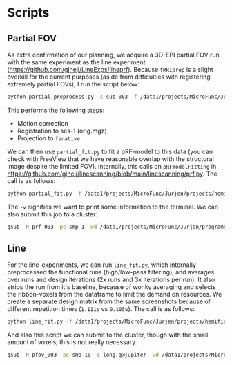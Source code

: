 # Scripts

## Partial FOV

As extra confirmation of our planning, we acquire a 3D-EPI partial FOV run with the same experiment as the line experiment (https://github.com/gjheij/LineExps/lineprf). Because `fMRIprep` is a slight overkill for the current purposes (aside from difficulties with registering extremely partial FOVs), I run the script below:

```bash
python partial_preprocess.py -s sub-003 -f /data1/projects/MicroFunc/Jurjen/projects/hemifield/testing/preprocess_func -o /data1/projects/MicroFunc/Jurjen/projects/hemifield/testing/preprocess_func -n 3
```

This performs the following steps:

* Motion correction
* Registration to ses-1 (orig.mgz)
* Projection to `fsnative`

We can then use `partial_fit.py` to fit a pRF-model to this data (you can check with FreeView that we have reasonable overlap with the structural image despite the limited FOV). Internally, this calls on `pRFmodelFitting` in https://github.com/gjheij/linescanning/blob/main/linescanning/prf.py. The call is as follows:

```bash
python partial_fit.py -f /data1/projects/MicroFunc/Jurjen/projects/hemifield/testing/preprocess_func -o /data1/projects/MicroFunc/Jurjen/projects/hemifield/testing/preprocess_func -l /data1/projects/MicroFunc/Jurjen/projects/hemifield/testing/prf_design/sub-003_ses-0_task-pRF_run-0 -v
```

The `-v` signifies we want to print some information to the terminal. We can also submit this job to a cluster:

```bash
qsub -N prf_003 -pe smp 1 -wd /data1/projects/MicroFunc/Jurjen/programs/project_repos/pRFline/logs partial_fit.py -f /data1/projects/MicroFunc/Jurjen/projects/hemifield/testing/preprocess_func -o /data1/projects/MicroFunc/Jurjen/projects/hemifield/testing/preprocess_func -l /data1/projects/MicroFunc/Jurjen/projects/hemifield/testing/prf_design/sub-003_ses-0_task-pRF_run-0 -v
```

## Line

For the line-experiments, we can run `line_fit.py`, which internally preprocessed the functional runs (high/low-pass filtering), and averages over runs and design iterations (2x runs and 3x iterations per run). It also strips the run from it's baseline, because of wonky averaging and selects the ribbon-voxels from the dataframe to limit the demand on resources. We create a separate design matrix from the same screenshots because of different repetition times (`1.111s` vs `0.105`s). The call is as follows:

```bash
python line_fit.py -f /data1/projects/MicroFunc/Jurjen/projects/hemifield/testing/preprocess_func -o /data1/projects/MicroFunc/Jurjen/projects/hemifield/derivatives/prf/sub-003/ses-3 -l /data1/projects/MicroFunc/Jurjen/projects/hemifield/testing/prf_design/sub-003_ses-0_task-pRF_run-0 -v
```

And also this script we can submit to the cluster, though with the small amount of voxels, this is not really necessary.

```bash
qsub -N pfov_003 -pe smp 10 -q long.q@jupiter -wd /data1/projects/MicroFunc/Jurjen/programs/project_repos/pRFline/logs line_fit.py -f /data1/projects/MicroFunc/Jurjen/projects/hemifield/testing/preprocess_func -o /data1/projects/MicroFunc/Jurjen/projects/hemifield/derivatives/prf/sub-003/ses-3 -l /data1/projects/MicroFunc/Jurjen/projects/hemifield/testing/prf_design/sub-003_ses-0_task-pRF_run-0 -v
```